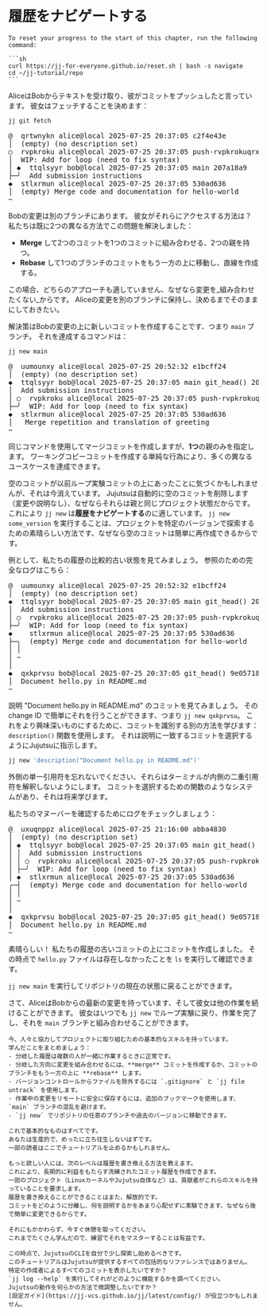 # 履歴をナビゲートする

````admonish reset title="Reset your progress" collapsible=true
To reset your progress to the start of this chapter, run the following command:

```sh
curl https://jj-for-everyone.github.io/reset.sh | bash -s navigate
cd ~/jj-tutorial/repo
```
````

AliceはBobからテキストを受け取り、彼がコミットをプッシュしたと言っています。
彼女はフェッチすることを決めます：

```sh
jj git fetch
```

<!-- generated by aha script -->
<pre class="aha">
<span class="bold "></span><span class="bold green ">@</span>  <span class="bold "></span><span class="bold highlighted purple ">q</span><span class="bold highlighted dimgray ">rtwnykn</span><span class="bold "> </span><span class="bold yellow ">alice@local</span><span class="bold "> </span><span class="bold highlighted cyan ">2025-07-25 20:37:05</span><span class="bold "> </span><span class="bold highlighted blue ">c</span><span class="bold highlighted dimgray ">2f4e43e</span><span class="bold "></span>
│  <span class="bold "></span><span class="bold highlighted green ">(empty)</span><span class="bold "> </span><span class="bold highlighted green ">(no description set)</span><span class="bold "></span>
○  <span class="bold "></span><span class="bold purple ">r</span><span class="highlighted dimgray ">vpkroku</span> <span class="yellow ">alice@local</span> <span class="cyan ">2025-07-25 20:37:05</span> <span class="purple ">push-rvpkrokuqrxt</span> <span class="green ">git_head()</span> <span class="bold "></span><span class="bold blue ">b</span><span class="highlighted dimgray ">9d02faf</span>
│  WIP: Add for loop (need to fix syntax)
│ <span class="bold "></span><span class="bold highlighted cyan ">◆</span>  <span class="bold "></span><span class="bold purple ">t</span><span class="highlighted dimgray ">tqlsyyr</span> <span class="yellow ">bob@local</span> <span class="cyan ">2025-07-25 20:37:05</span> <span class="purple ">main</span> <span class="bold "></span><span class="bold blue ">2</span><span class="highlighted dimgray ">07a18a9</span>
├─╯  Add submission instructions
<span class="bold "></span><span class="bold highlighted cyan ">◆</span>  <span class="bold "></span><span class="bold purple ">s</span><span class="highlighted dimgray ">tlxrmun</span> <span class="yellow ">alice@local</span> <span class="cyan ">2025-07-25 20:37:05</span> <span class="bold "></span><span class="bold blue ">5</span><span class="highlighted dimgray ">30ad636</span>
│  <span class="green ">(empty)</span> Merge code and documentation for hello-world
~
</pre>

Bobの変更は別のブランチにあります。
彼女がそれらにアクセスする方法は？
私たちは既に2つの異なる方法でこの問題を解決しました：
- **Merge** して2つのコミットを1つのコミットに組み合わせる、2つの親を持つ。
- **Rebase** して1つのブランチのコミットをもう一方の上に移動し、直線を作成する。

この場合、どちらのアプローチも適していません、なぜなら変更を_組み合わせたくない_からです。
Aliceの変更を別のブランチに保持し、決めるまでそのままにしておきたい。

解決策はBobの変更の上に新しいコミットを作成することです、つまり `main` ブランチ。
それを達成するコマンドは：

```sh
jj new main
```

<!-- generated by aha script -->
<pre class="aha">
<span class="bold "></span><span class="bold green ">@</span>  <span class="bold "></span><span class="bold highlighted purple ">u</span><span class="highlighted dimgray ">umounxy</span><span class="bold "> </span><span class="bold yellow ">alice@local</span><span class="bold "> </span><span class="bold highlighted cyan ">2025-07-25 20:52:32</span><span class="bold "> </span><span class="bold highlighted blue ">e</span><span class="bold highlighted dimgray ">1bcff24</span><span class="bold "></span>
│  <span class="bold "></span><span class="bold highlighted green ">(empty)</span><span class="bold "> </span><span class="bold highlighted green ">(no description set)</span><span class="bold "></span>
<span class="bold "></span><span class="bold highlighted cyan ">◆</span>  <span class="bold "></span><span class="bold purple ">t</span><span class="highlighted dimgray ">tqlsyyr</span> <span class="yellow ">bob@local</span> <span class="cyan ">2025-07-25 20:37:05</span> <span class="purple ">main</span> <span class="green ">git_head()</span> <span class="bold "></span><span class="bold blue ">2</span><span class="highlighted dimgray ">07a18a9</span>
│  Add submission instructions
│ ○  <span class="bold "></span><span class="bold purple ">r</span><span class="highlighted dimgray ">vpkroku</span> <span class="yellow ">alice@local</span> <span class="cyan ">2025-07-25 20:37:05</span> <span class="purple ">push-rvpkrokuqrxt</span> <span class="bold "></span><span class="bold blue ">b</span><span class="highlighted dimgray ">9d02faf</span>
├─╯  WIP: Add for loop (need to fix syntax)
<span class="bold "></span><span class="bold highlighted cyan ">◆</span>  <span class="bold "></span><span class="bold purple ">s</span><span class="highlighted dimgray ">tlxrmun</span> <span class="yellow ">alice@local</span> <span class="cyan ">2025-07-25 20:37:05</span> <span class="bold "></span><span class="bold blue ">5</span><span class="highlighted dimgray ">30ad636</span>
│  <span class="green "></span> Merge repetition and translation of greeting
~
</pre>

同じコマンドを使用してマージコミットを作成しますが、**1つ**の親のみを指定します。
ワーキングコピーコミットを作成する単純な行為により、多くの異なるユースケースを達成できます。

空のコミットが以前ループ実験コミットの上にあったことに気づくかもしれませんが、それは今消えています。
Jujutsuは自動的に空のコミットを削除します（変更や説明なし）、なぜならそれらは親と同じプロジェクト状態だからです。
これにより `jj new` は**履歴をナビゲートする**のに適しています。
`jj new some_version` を実行することは、プロジェクトを特定のバージョンで探索するための素晴らしい方法です、なぜなら空のコミットは簡単に再作成できるからです。

例として、私たちの履歴の比較的古い状態を見てみましょう。
参照のための完全なログはこちら：

<!-- generated by aha script -->
<pre class="aha">
<span class="bold "></span><span class="bold green ">@</span>  <span class="bold "></span><span class="bold highlighted purple ">u</span><span class="bold highlighted dimgray ">umounxy</span><span class="bold "> </span><span class="bold yellow ">alice@local</span><span class="bold "> </span><span class="bold highlighted cyan ">2025-07-25 20:52:32</span><span class="bold "> </span><span class="bold highlighted blue ">e</span><span class="bold highlighted dimgray ">1bcff24</span><span class="bold "></span>
│  <span class="bold "></span><span class="bold highlighted green ">(empty)</span><span class="bold "> </span><span class="bold highlighted green ">(no description set)</span><span class="bold "></span>
<span class="bold "></span><span class="bold highlighted cyan ">◆</span>  <span class="bold "></span><span class="bold purple ">t</span><span class="highlighted dimgray ">tqlsyyr</span> <span class="yellow ">bob@local</span> <span class="cyan ">2025-07-25 20:37:05</span> <span class="purple ">main</span> <span class="green ">git_head()</span> <span class="bold "></span><span class="bold blue ">2</span><span class="highlighted dimgray ">07a18a9</span>
│  Add submission instructions
│ ○  <span class="bold "></span><span class="bold purple ">r</span><span class="highlighted dimgray ">vpkroku</span> <span class="yellow ">alice@local</span> <span class="cyan ">2025-07-25 20:37:05</span> <span class="purple ">push-rvpkrokuqrxt</span> <span class="bold "></span><span class="bold blue ">b</span><span class="highlighted dimgray ">9d02faf</span>
├─╯  WIP: Add for loop (need to fix syntax)
<span class="bold "></span><span class="bold highlighted cyan ">◆</span>    <span class="bold "></span><span class="bold purple ">s</span><span class="highlighted dimgray ">tlxrmun</span> <span class="yellow ">alice@local</span> <span class="cyan ">2025-07-25 20:37:05</span> <span class="bold "></span><span class="bold blue ">5</span><span class="highlighted dimgray ">30ad636</span>
├─╮  <span class="green ">(empty)</span> Merge code and documentation for hello-world
│ │
│ ~
│
<span class="bold "></span><span class="bold highlighted cyan ">◆</span>  <span class="bold "></span><span class="bold purple ">q</span><span class="highlighted dimgray ">xkprvsu</span> <span class="yellow ">bob@local</span> <span class="cyan ">2025-07-25 20:37:05</span> <span class="green ">git_head()</span> <span class="bold "></span><span class="bold blue ">9</span><span class="highlighted dimgray ">e05718a</span>
│  Document hello.py in README.md
~
</pre>

説明 "Document hello.py in README.md" のコミットを見てみましょう。
その change ID で簡単にそれを行うことができます、つまり `jj new qxkprvsu`。
これをより興味深いものにするために、コミットを識別する別の方法を学びます：
`description()` 関数を使用します。
それは説明に一致するコミットを選択するようにJujutsuに指示します。

```sh
jj new 'description("Document hello.py in README.md")'
```

外側の単一引用符を忘れないでください、それらはターミナルが内側の二重引用符を解釈しないようにします。
コミットを選択するための関数のようなシステムがあり、それは将来学びます。

私たちのマヌーバーを確認するためにログをチェックしましょう：

<!-- generated by aha script -->
<pre class="aha">
<span class="bold "></span><span class="bold green ">@</span>  <span class="bold "></span><span class="bold highlighted purple ">u</span><span class="bold highlighted dimgray ">xuqnppz</span><span class="bold "> </span><span class="bold yellow ">alice@local</span><span class="bold "> </span><span class="bold highlighted cyan ">2025-07-25 21:16:00</span><span class="bold "> </span><span class="bold highlighted blue ">a</span><span class="bold highlighted dimgray ">bba4830</span><span class="bold "></span>
│  <span class="bold "></span><span class="bold highlighted green ">(empty)</span><span class="bold "> </span><span class="bold highlighted green ">(no description set)</span><span class="bold "></span>
│ <span class="bold "></span><span class="bold highlighted cyan ">◆</span>  <span class="bold "></span><span class="bold purple ">t</span><span class="highlighted dimgray ">tqlsyyr</span> <span class="yellow ">bob@local</span> <span class="cyan ">2025-07-25 20:37:05</span> <span class="purple ">main</span> <span class="green ">git_head()</span> <span class="bold "></span><span class="bold blue ">2</span><span class="highlighted dimgray ">07a18a9</span>
│ │  Add submission instructions
│ │ ○  <span class="bold "></span><span class="bold purple ">r</span><span class="highlighted dimgray ">vpkroku</span> <span class="yellow ">alice@local</span> <span class="cyan ">2025-07-25 20:37:05</span> <span class="purple ">push-rvpkrokuqrxt</span> <span class="bold "></span><span class="bold blue ">b</span><span class="highlighted dimgray ">9d02faf</span>
│ ├─╯  WIP: Add for loop (need to fix syntax)
│ <span class="bold "></span><span class="bold highlighted cyan ">◆</span>  <span class="bold "></span><span class="bold purple ">s</span><span class="highlighted dimgray ">tlxrmun</span> <span class="yellow ">alice@local</span> <span class="cyan ">2025-07-25 20:37:05</span> <span class="bold "></span><span class="bold blue ">5</span><span class="highlighted dimgray ">30ad636</span>
╭─┤  <span class="green ">(empty)</span> Merge code and documentation for hello-world
│ │
│ ~
│
<span class="bold "></span><span class="bold highlighted cyan ">◆</span>  <span class="bold "></span><span class="bold purple ">q</span><span class="highlighted dimgray ">xkprvsu</span> <span class="yellow ">bob@local</span> <span class="cyan ">2025-07-25 20:37:05</span> <span class="green ">git_head()</span> <span class="bold "></span><span class="bold blue ">9</span><span class="highlighted dimgray ">e05718a</span>
│  Document hello.py in README.md
~
</pre>

素晴らしい！
私たちの履歴の古いコミットの上にコミットを作成しました。
その時点で `hello.py` ファイルは存在しなかったことを `ls` を実行して確認できます。

`jj new main` を実行してリポジトリの現在の状態に戻ることができます。

さて、AliceはBobからの最新の変更を持っています、そして彼女は他の作業を続けることができます。
彼女はいつでも `jj new` でループ実験に戻り、作業を完了し、それを `main` ブランチと組み合わせることができます。

```admonish success title="レベル2を完了しました！🎉"
今、人々と協力してプロジェクトに取り組むための基本的なスキルを持っています。
学んだことをまとめましょう：
- 分岐した履歴は複数の人が一緒に作業するときに正常です。
- 分岐した方向に変更を組み合わせるには、**merge** コミットを作成するか、コミットのブランチをもう一方の上に **rebase** します。
- バージョンコントロールからファイルを除外するには `.gitignore` と `jj file untrack` を使用します。
- 作業中の変更をリモートに安全に保存するには、追加のブックマークを使用します、`main` ブランチの混乱を避けます。
- `jj new` でリポジトリの任意のブランチや過去のバージョンに移動できます。

これで基本的なものはすべてです。
あなたは生産的で、めったに立ち往生しないはずです。
一部の読者はここでチュートリアルを止めるかもしれません。

もっと欲しい人には、次のレベルは履歴を書き換える方法を教えます。
これにより、長期的に利益をもたらす洗練されたコミット履歴を作成できます。
一部のプロジェクト（LinuxカーネルやJujutsu自体など）は、貢献者がこれらのスキルを持っていることを要求します。
履歴を書き換えることができることはまた、解放的です。
コミットをどのように分離し、何を説明するかをあまり心配せずに実験できます、なぜなら後で簡単に変更できるからです。

それにもかかわらず、今すぐ休憩を取ってください。
これまでたくさん学んだので、練習でそれをマスターすることは有益です。

この時点で、JujutsuのCLIを自分で少し探索し始めるべきです。
このチュートリアルはJujutsuが提供するすべての包括的なリファレンスではありません。
特定の作成者によるすべてのコミットを表示したいですか？
`jj log --help` を実行してそれがどのように機能するかを調べてください。
Jujutsuの動作を何らかの方法で微調整したいですか？
[設定ガイド](https://jj-vcs.github.io/jj/latest/config/) が役立つかもしれません。
```
